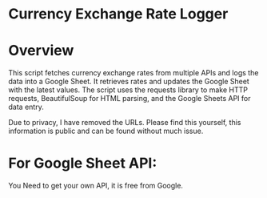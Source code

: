 # Currency Exchange Rate Logger
# Overview
This script fetches currency exchange rates from multiple APIs and logs the data into a Google Sheet. It retrieves rates and updates the Google Sheet with the latest values. The script uses the requests library to make HTTP requests, BeautifulSoup for HTML parsing, and the Google Sheets API for data entry.

Due to privacy, I have removed the URLs. Please find this yourself, this information is public and can be found without much issue. 

# For Google Sheet API:
You Need to get your own API, it is free from Google. 
